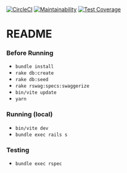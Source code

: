 [![CircleCI](https://dl.circleci.com/status-badge/img/circleci/V4D5F56m9EoHef8V3oG7zJ/LHCuy97nBXJbv7kEuwyxNo/tree/main.svg?style=svg)](https://dl.circleci.com/status-badge/redirect/circleci/V4D5F56m9EoHef8V3oG7zJ/LHCuy97nBXJbv7kEuwyxNo/tree/main)
[![Maintainability](https://api.codeclimate.com/v1/badges/dd93062604a0cf5a6682/maintainability)](https://codeclimate.com/github/rwakefield/ApiTOOLs/maintainability)
[![Test Coverage](https://api.codeclimate.com/v1/badges/dd93062604a0cf5a6682/test_coverage)](https://codeclimate.com/github/rwakefield/ApiTOOLs/test_coverage)

# README

### Before Running

* `bundle install`
* `rake db:create`
* `rake db:seed`
* `rake rswag:specs:swaggerize`
* `bin/vite update`
* `yarn`

### Running (local)

* `bin/vite dev`
* `bundle exec rails s`

### Testing

* `bundle exec rspec`
